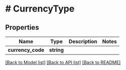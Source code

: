 # # CurrencyType

## Properties

Name | Type | Description | Notes
------------ | ------------- | ------------- | -------------
**currency_code** | **string** |  | 

[[Back to Model list]](../../README.md#documentation-for-models) [[Back to API list]](../../README.md#documentation-for-api-endpoints) [[Back to README]](../../README.md)


